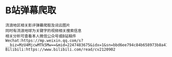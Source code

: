 # B站弹幕爬取
    流浪地区相关影评弹幕爬取及词云图片
    同时有流浪地球为关键字的视频相关搜索信息
    相关分析可查看本人微信公众号或B站稿件
    Wechat:https://mp.weixin.qq.com/s?__biz=MzU4MjcwMTk5Mw==&mid=2247483675&idx=1&sn=bbd6ee794c84b658973b8a41518123ab&chksm=fdb507ddcac28ecb1da832372f8d4f5ef360711151ed742dd2f28b3ef3f2caacd4809076e6a6&token=592615969&lang=zh_CN#rd
    Bilibili:https://www.bilibili.com/read/cv2120902
